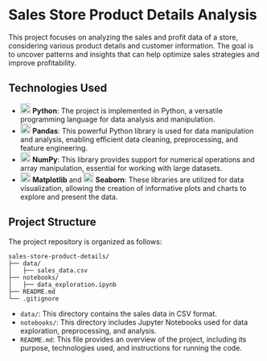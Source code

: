 # Sales Store Product Details Analysis

This project focuses on analyzing the sales and profit data of a store, considering various product details and customer information. The goal is to uncover patterns and insights that can help optimize sales strategies and improve profitability.

## Technologies Used

- <img src="https://upload.wikimedia.org/wikipedia/commons/c/c3/Python-logo-notext.svg" width="20" height="20"> **Python**: The project is implemented in Python, a versatile programming language for data analysis and manipulation.
- <img src="https://upload.wikimedia.org/wikipedia/commons/e/ed/Pandas_logo.svg" width="20" height="20"> **Pandas**: This powerful Python library is used for data manipulation and analysis, enabling efficient data cleaning, preprocessing, and feature engineering.
- <img src="https://upload.wikimedia.org/wikipedia/commons/3/31/NumPy_logo_2020.svg" width="20" height="20"> **NumPy**: This library provides support for numerical operations and array manipulation, essential for working with large datasets.
- <img src="https://upload.wikimedia.org/wikipedia/commons/0/01/Created_with_Matplotlib-logo.svg" width="20" height="20"> **Matplotlib** and <img src="https://seaborn.pydata.org/_static/logo.svg" width="20" height="20"> **Seaborn**: These libraries are utilized for data visualization, allowing the creation of informative plots and charts to explore and present the data.

## Project Structure

The project repository is organized as follows:

```
sales-store-product-details/
├── data/
│   ├── sales_data.csv
├── notebooks/
│   ├── data_exploration.ipynb
├── README.md
└── .gitignore
```

- `data/`: This directory contains the sales data in CSV format.
- `notebooks/`: This directory includes Jupyter Notebooks used for data exploration, preprocessing, and analysis.
- `README.md`: This file provides an overview of the project, including its purpose, technologies used, and instructions for running the code.


